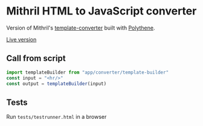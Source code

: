 # Mithril HTML to JavaScript converter

Version of Mithril's [template-converter](http://mithril.js.org/tools/template-converter.html) built with [Polythene](https://github.com/ArthurClemens/Polythene).

[Live version](http://arthurclemens.github.io/mithril-template-converter/index.html)


## Call from script

~~~javascript
import templateBuilder from "app/converter/template-builder"
const input = "<hr/>"
const output = templateBuilder(input)
~~~


## Tests

Run `tests/testrunner.html` in a browser
